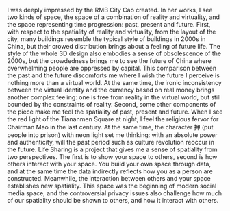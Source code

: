 I was deeply impressed by the RMB City Cao created. In her works, I see two kinds of space, the space of a combination of reality and virtuality, and the space representing time progression: past, present and future. First, with respect to the spatiality of reality and virtuality, from the layout of the city, many buildings resemble the typical style of buildings in 2000s in China, but their crowed distribution brings about a feeling of future life. The style of the whole 3D design also embodies a sense of obsolescence of the 2000s, but the crowdedness brings me to see the future of China where overwhelming people are oppressed by capital. This comparison between the past and the future discomforts me where I wish the future I perceive is nothing more than a virtual world. At the same time, the ironic inconsistency between the virtual identity and the currency based on real money brings another complex feeling: one is free from reality in the virtual world, but still bounded by the constraints of reality.
	Second, some other components of the piece make me feel the spatiality of past, present and future. When I see the red light of the Tiananmen Square at night, I feel the religious fervor for Chairman Mao in the last century. At the same time, the character 押 (put people into prison) with neon light set me thinking: with an absolute power and authenticity, will the past period such as culture revolution reoccur in the future.
	Life Sharing is a project that gives me a sense of spatiality from two perspectives. The first is to show your space to others, second is how others interact with your space. You build your own space through data, and at the same time the data indirectly reflects how you as a person are constructed. Meanwhile, the interaction between others and your space establishes new spatiality. This space was the beginning of modern social media space, and the controversial privacy issues also challenge how much of our spatiality should be shown to others, and how it interact with others.
